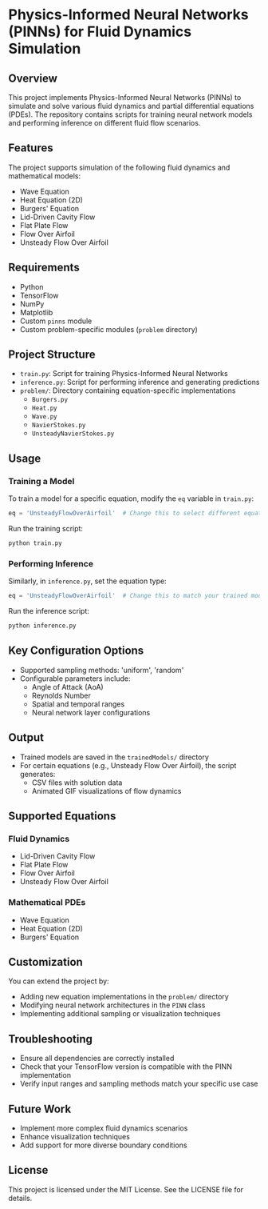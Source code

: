 # Physics-Informed Neural Networks (PINNs) for Fluid Dynamics Simulation

## Overview

This project implements Physics-Informed Neural Networks (PINNs) to simulate and solve various fluid dynamics and partial differential equations (PDEs). The repository contains scripts for training neural network models and performing inference on different fluid flow scenarios.

## Features

The project supports simulation of the following fluid dynamics and mathematical models:
- Wave Equation
- Heat Equation (2D)
- Burgers' Equation
- Lid-Driven Cavity Flow
- Flat Plate Flow
- Flow Over Airfoil
- Unsteady Flow Over Airfoil

## Requirements

- Python
- TensorFlow
- NumPy
- Matplotlib
- Custom `pinns` module
- Custom problem-specific modules (`problem` directory)

## Project Structure

- `train.py`: Script for training Physics-Informed Neural Networks
- `inference.py`: Script for performing inference and generating predictions
- `problem/`: Directory containing equation-specific implementations
  - `Burgers.py`
  - `Heat.py`
  - `Wave.py`
  - `NavierStokes.py`
  - `UnsteadyNavierStokes.py`

## Usage

### Training a Model

To train a model for a specific equation, modify the `eq` variable in `train.py`:

```python
eq = 'UnsteadyFlowOverAirfoil'  # Change this to select different equations
```

Run the training script:

```bash
python train.py
```

### Performing Inference

Similarly, in `inference.py`, set the equation type:

```python
eq = 'UnsteadyFlowOverAirfoil'  # Change this to match your trained model
```

Run the inference script:

```bash
python inference.py
```

## Key Configuration Options

- Supported sampling methods: 'uniform', 'random'
- Configurable parameters include:
  - Angle of Attack (AoA)
  - Reynolds Number
  - Spatial and temporal ranges
  - Neural network layer configurations

## Output

- Trained models are saved in the `trainedModels/` directory
- For certain equations (e.g., Unsteady Flow Over Airfoil), the script generates:
  - CSV files with solution data
  - Animated GIF visualizations of flow dynamics

## Supported Equations

### Fluid Dynamics
- Lid-Driven Cavity Flow
- Flat Plate Flow
- Flow Over Airfoil
- Unsteady Flow Over Airfoil

### Mathematical PDEs
- Wave Equation
- Heat Equation (2D)
- Burgers' Equation

## Customization

You can extend the project by:
- Adding new equation implementations in the `problem/` directory
- Modifying neural network architectures in the `PINN` class
- Implementing additional sampling or visualization techniques

## Troubleshooting

- Ensure all dependencies are correctly installed
- Check that your TensorFlow version is compatible with the PINN implementation
- Verify input ranges and sampling methods match your specific use case

## Future Work

- Implement more complex fluid dynamics scenarios
- Enhance visualization techniques
- Add support for more diverse boundary conditions

## License

This project is licensed under the MIT License. See the LICENSE file for details.

